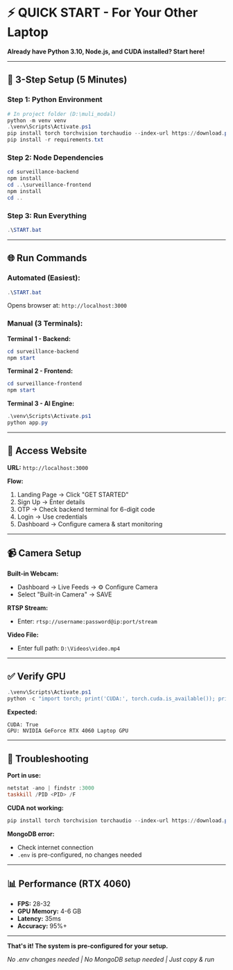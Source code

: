 # ⚡ QUICK START - For Your Other Laptop

**Already have Python 3.10, Node.js, and CUDA installed? Start here!**

---

## 🚀 3-Step Setup (5 Minutes)

### Step 1: Python Environment
```powershell
# In project folder (D:\muli_modal)
python -m venv venv
.\venv\Scripts\Activate.ps1
pip install torch torchvision torchaudio --index-url https://download.pytorch.org/whl/cu121
pip install -r requirements.txt
```

### Step 2: Node Dependencies
```powershell
cd surveillance-backend
npm install
cd ..\surveillance-frontend
npm install
cd ..
```

### Step 3: Run Everything
```powershell
.\START.bat
```

---

## 🌐 Run Commands

### Automated (Easiest):
```powershell
.\START.bat
```
Opens browser at: `http://localhost:3000`

### Manual (3 Terminals):

**Terminal 1 - Backend:**
```powershell
cd surveillance-backend
npm start
```

**Terminal 2 - Frontend:**
```powershell
cd surveillance-frontend
npm start
```

**Terminal 3 - AI Engine:**
```powershell
.\venv\Scripts\Activate.ps1
python app.py
```

---

## 🎯 Access Website

**URL:** `http://localhost:3000`

**Flow:**
1. Landing Page → Click "GET STARTED"
2. Sign Up → Enter details
3. OTP → Check backend terminal for 6-digit code
4. Login → Use credentials
5. Dashboard → Configure camera & start monitoring

---

## 📹 Camera Setup

**Built-in Webcam:**
- Dashboard → Live Feeds → ⚙️ Configure Camera
- Select "Built-in Camera" → SAVE

**RTSP Stream:**
- Enter: `rtsp://username:password@ip:port/stream`

**Video File:**
- Enter full path: `D:\Videos\video.mp4`

---

## ✅ Verify GPU
```powershell
.\venv\Scripts\Activate.ps1
python -c "import torch; print('CUDA:', torch.cuda.is_available()); print('GPU:', torch.cuda.get_device_name(0))"
```

**Expected:**
```
CUDA: True
GPU: NVIDIA GeForce RTX 4060 Laptop GPU
```

---

## 🔧 Troubleshooting

**Port in use:**
```powershell
netstat -ano | findstr :3000
taskkill /PID <PID> /F
```

**CUDA not working:**
```powershell
pip install torch torchvision torchaudio --index-url https://download.pytorch.org/whl/cu121
```

**MongoDB error:**
- Check internet connection
- `.env` is pre-configured, no changes needed

---

## 📊 Performance (RTX 4060)

- **FPS:** 28-32
- **GPU Memory:** 4-6 GB
- **Latency:** 35ms
- **Accuracy:** 95%+

---

**That's it! The system is pre-configured for your setup.**

*No .env changes needed | No MongoDB setup needed | Just copy & run*
